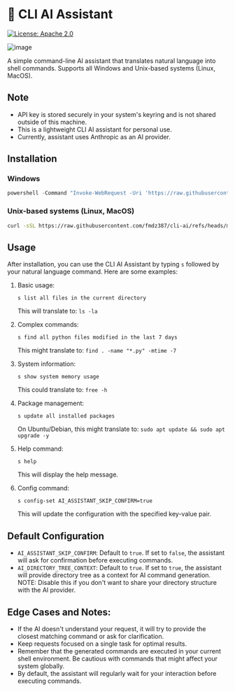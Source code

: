 # 🤖 CLI AI Assistant

[![License: Apache 2.0](https://img.shields.io/badge/License-Apache%202.0-blue.svg)](https://opensource.org/licenses/Apache-2.0)

![image](https://github.com/user-attachments/assets/46837c45-ad5a-48f3-92f0-a1cf9872c918)

A simple command-line AI assistant that translates natural language into shell commands.
Supports all Windows and Unix-based systems (Linux, MacOS).

## Note
- API key is stored securely in your system's keyring and is not shared outside of this machine.
- This is a lightweight CLI AI assistant for personal use.
- Currently, assistant uses Anthropic as an AI provider.

## Installation

### Windows

```powershell
powershell -Command "Invoke-WebRequest -Uri 'https://raw.githubusercontent.com/fmdz387/cli-ai/refs/heads/master/setup.ps1' -OutFile 'setup.ps1'; .\setup.ps1"
```

### Unix-based systems (Linux, MacOS)

```bash
curl -sSL https://raw.githubusercontent.com/fmdz387/cli-ai/refs/heads/master/setup.sh -o setup.sh && bash setup.sh
```

## Usage

After installation, you can use the CLI AI Assistant by typing `s` followed by your natural language command. Here are some examples:

1. Basic usage:
   ```
   s list all files in the current directory
   ```
   This will translate to: `ls -la`

2. Complex commands:
   ```
   s find all python files modified in the last 7 days
   ```
   This might translate to: `find . -name "*.py" -mtime -7`

3. System information:
   ```
   s show system memory usage
   ```
   This could translate to: `free -h`

4. Package management:
   ```
   s update all installed packages
   ```
   On Ubuntu/Debian, this might translate to: `sudo apt update && sudo apt upgrade -y`

5. Help command:
   ```
   s help
   ```
   This will display the help message.

6. Config command:
   ```
   s config-set AI_ASSISTANT_SKIP_CONFIRM=true
   ```
   This will update the configuration with the specified key-value pair.

## Default Configuration

- `AI_ASSISTANT_SKIP_CONFIRM`: Default to `true`. If set to `false`, the assistant will ask for confirmation before executing commands.
- `AI_DIRECTORY_TREE_CONTEXT`: Default to `true`. If set to `true`, the assistant will provide directory tree as a context for AI command generation. NOTE: Disable this if you don't want to share your directory structure with the AI provider.

## Edge Cases and Notes:

- If the AI doesn't understand your request, it will try to provide the closest matching command or ask for clarification.
- Keep requests focused on a single task for optimal results.
- Remember that the generated commands are executed in your current shell environment. Be cautious with commands that might affect your system globally.
- By default, the assistant will regularly wait for your interaction before executing commands.
